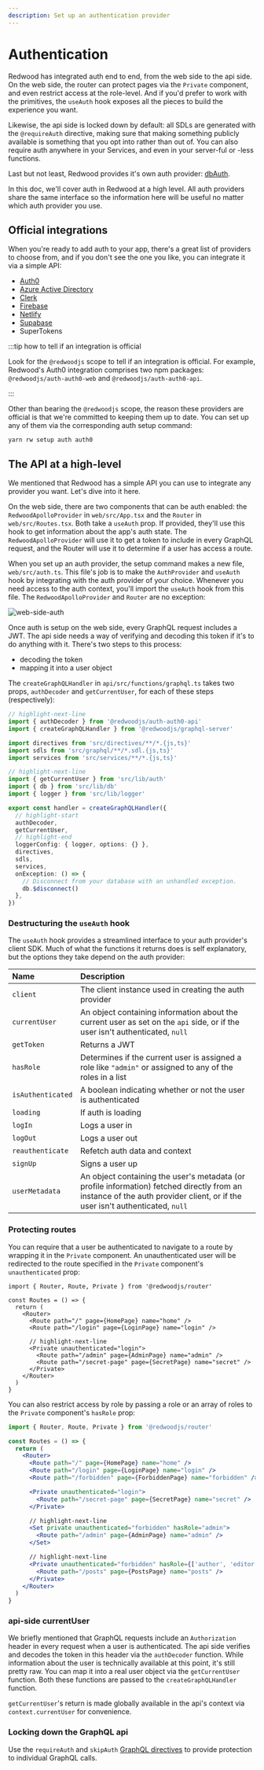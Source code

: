 ```yaml
---
description: Set up an authentication provider
---
```


# Authentication

Redwood has integrated auth end to end, from the web side to the api side.
On the web side, the router can protect pages via the `Private` component, and even restrict access at the role-level.
And if you'd prefer to work with the primitives, the `useAuth` hook exposes all the pieces to build the experience you want.

Likewise, the api side is locked down by default: all SDLs are generated with the `@requireAuth` directive, making sure that making something publicly available is something that you opt into rather than out of.
You can also require auth anywhere in your Services, and even in your server-ful or -less functions.

Last but not least, Redwood provides it's own auth provider: [dbAuth](./auth/dbauth.md).

In this doc, we'll cover auth in Redwood at a high level.
All auth providers share the same interface so the information here will be useful no matter which auth provider you use.

## Official integrations

When you're ready to add auth to your app, there's a great list of providers to choose from, and if you don't see the one you like, you can integrate it via a simple API:

- [Auth0](./auth/auth0.md)
- [Azure Active Directory](./auth/azure.md)
- [Clerk](./auth/clerk.md)
- [Firebase](./auth/firebase.md)
- [Netlify](./auth/netlify.md)
- [Supabase](./auth/supabase.md)
- SuperTokens

:::tip how to tell if an integration is official

Look for the `@redwoodjs` scope to tell if an integration is official.
For example, Redwood's Auth0 integration comprises two npm packages: `@redwoodjs/auth-auth0-web` and `@redwoodjs/auth-auth0-api`.

:::

Other than bearing the `@redwoodjs` scope, the reason these providers are official is that we're committed to keeping them up to date.
You can set up any of them via the corresponding auth setup command:

```
yarn rw setup auth auth0
```

## The API at a high-level

We mentioned that Redwood has a simple API you can use to integrate any provider you want.
Let's dive into it here.

On the web side, there are two components that can be auth enabled: the `RedwoodApolloProvider` in `web/src/App.tsx` and the `Router` in `web/src/Routes.tsx`.
Both take a `useAuth` prop. If provided, they'll use this hook to get information about the app's auth state. The `RedwoodApolloProvider` will use it to get a token to include in every GraphQL request, and the Router will use it to determine if a user has access a route.

When you set up an auth provider, the setup command makes a new file, `web/src/auth.ts`. This file's job is to make the `AuthProvider` and `useAuth` hook by integrating with the auth provider of your choice. Whenever you need access to the auth context, you'll import the `useAuth` hook from this file. The `RedwoodApolloProvider` and `Router` are no exception:

![web-side-auth](https://user-images.githubusercontent.com/32992335/208549951-469617d7-c798-4d9a-8a29-46efe23cca6a.png)

Once auth is setup on the web side, every GraphQL request includes a JWT.
The api side needs a way of verifying and decoding this token if it's to do anything with it.
There's two steps to this process:

- decoding the token
- mapping it into a user object

The `createGraphQLHandler` in `api/src/functions/graphql.ts` takes two props, `authDecoder` and `getCurrentUser`, for each of these steps (respectively):

```ts title="api/src/functions/graphql.ts"
// highlight-next-line
import { authDecoder } from '@redwoodjs/auth-auth0-api'
import { createGraphQLHandler } from '@redwoodjs/graphql-server'

import directives from 'src/directives/**/*.{js,ts}'
import sdls from 'src/graphql/**/*.sdl.{js,ts}'
import services from 'src/services/**/*.{js,ts}'

// highlight-next-line
import { getCurrentUser } from 'src/lib/auth'
import { db } from 'src/lib/db'
import { logger } from 'src/lib/logger'

export const handler = createGraphQLHandler({
  // highlight-start
  authDecoder,
  getCurrentUser,
  // highlight-end
  loggerConfig: { logger, options: {} },
  directives,
  sdls,
  services,
  onException: () => {
    // Disconnect from your database with an unhandled exception.
    db.$disconnect()
  },
})
```

### Destructuring the `useAuth` hook

The `useAuth` hook provides a streamlined interface to your auth provider's client SDK.
Much of what the functions it returns does is self explanatory, but the options they take depend on the auth provider:

| Name              | Description                                                                                                                                                                 |
| :---------------- | :-------------------------------------------------------------------------------------------------------------------------------------------------------------------------- |
| `client`          | The client instance used in creating the auth provider                                                                                                                      |
| `currentUser`     | An object containing information about the current user as set on the `api` side, or if the user isn't authenticated, `null`                                                |
| `getToken`        | Returns a JWT                                                                                                                                                               |
| `hasRole`         | Determines if the current user is assigned a role like `"admin"` or assigned to any of the roles in a list                                                                  |
| `isAuthenticated` | A boolean indicating whether or not the user is authenticated                                                                                                               |
| `loading`         | If auth is loading                                                                                                                                                          |
| `logIn`           | Logs a user in                                                                                                                                                              |
| `logOut`          | Logs a user out                                                                                                                                                             |
| `reauthenticate`  | Refetch auth data and context                                                                                                                                               |
| `signUp`          | Signs a user up                                                                                                                                                             |
| `userMetadata`    | An object containing the user's metadata (or profile information) fetched directly from an instance of the auth provider client, or if the user isn't authenticated, `null` |

### Protecting routes

You can require that a user be authenticated to navigate to a route by wrapping it in the `Private` component.
An unauthenticated user will be redirected to the route specified in the `Private` component's `unauthenticated` prop:

```tsx
import { Router, Route, Private } from '@redwoodjs/router'

const Routes = () => {
  return (
    <Router>
      <Route path="/" page={HomePage} name="home" />
      <Route path="/login" page={LoginPage} name="login" />

      // highlight-next-line
      <Private unauthenticated="login">
        <Route path="/admin" page={AdminPage} name="admin" />
        <Route path="/secret-page" page={SecretPage} name="secret" />
      </Private>
    </Router>
  )
}
```

You can also restrict access by role by passing a role or an array of roles to the `Private` component's `hasRole` prop:

```jsx
import { Router, Route, Private } from '@redwoodjs/router'

const Routes = () => {
  return (
    <Router>
      <Route path="/" page={HomePage} name="home" />
      <Route path="/login" page={LoginPage} name="login" />
      <Route path="/forbidden" page={ForbiddenPage} name="forbidden" />

      <Private unauthenticated="login">
        <Route path="/secret-page" page={SecretPage} name="secret" />
      </Private>

      // highlight-next-line
      <Set private unauthenticated="forbidden" hasRole="admin">
        <Route path="/admin" page={AdminPage} name="admin" />
      </Set>

      // highlight-next-line
      <Private unauthenticated="forbidden" hasRole={['author', 'editor']}>
        <Route path="/posts" page={PostsPage} name="posts" />
      </Private>
    </Router>
  )
}
```

### api-side currentUser

We briefly mentioned that GraphQL requests include an `Authorization` header in every request when a user is authenticated.
The api side verifies and decodes the token in this header via the `authDecoder` function.
While information about the user is technically available at this point, it's still pretty raw.
You can map it into a real user object via the `getCurrentUser` function.
Both these functions are passed to the `createGraphQLHandler` function.

`getCurrentUser`'s return is made globally available in the api's context via `context.currentUser` for convenience.

### Locking down the GraphQL api

Use the `requireAuth` and `skipAuth` [GraphQL directives](directives#secure-by-default-with-built-in-directives) to provide protection to individual GraphQL calls.
